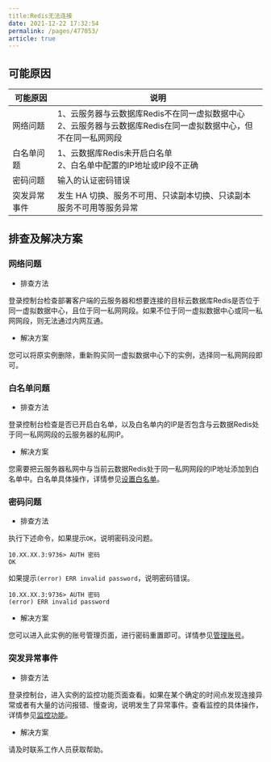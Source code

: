 ```yaml
---
title:Redis无法连接
date: 2021-12-22 17:32:54
permalink: /pages/477053/
article: true
---
```


## 可能原因

| 可能原因     | 说明                                                         |
| ------------ | ------------------------------------------------------------ |
| 网络问题     | 1、云服务器与云数据库Redis不在同一虚拟数据中心<br />2、云服务器与云数据库Redis在同一虚拟数据中心，但不在同一私网网段 |
| 白名单问题   | 1、云数据库Redis未开启白名单<br />2、白名单中配置的IP地址或IP段不正确 |
| 密码问题     | 输入的认证密码错误                                           |
| 突发异常事件 | 发生 HA 切换、服务不可用、只读副本切换、只读副本服务不可用等服务异常 |

## 排查及解决方案

### 网络问题

- 排查方法

登录控制台检查部署客户端的云服务器和想要连接的目标云数据库Redis是否位于同一虚拟数据中心，且位于同一私网网段。如果不位于同一虚拟数据中心或同一私网网段，则无法通过内网互通。

- 解决方案

您可以将原实例删除，重新购买同一虚拟数据中心下的实例，选择同一私网网段即可。

### 白名单问题

- 排查方法

登录控制台检查是否已开启白名单，以及白名单内的IP是否包含与云数据Redis处于同一私网网段的云服务器的私网IP。

- 解决方案

您需要把云服务器私网中与当前云数据Redis处于同一私网网段的IP地址添加到白名单中。白名单具体操作，详情参见[设置白名单](./../03.快速入门/01.设置白名单)。

### 密码问题

- 排查方法

执行下述命令，如果提示`OK`，说明密码没问题。

```
10.XX.XX.3:9736> AUTH 密码
OK
```

如果提示`(error) ERR invalid password`，说明密码错误。

```
10.XX.XX.3:9736> AUTH 密码
(error) ERR invalid password
```

- 解决方案

您可以进入此实例的账号管理页面，进行密码重置即可。详情参见[管理账号](./../04.操作指南/06.账号与密码/00.创建与管理账号)。

### 突发异常事件

- 排查方法

登录控制台，进入实例的监控功能页面查看。如果在某个确定的时间点发现连接异常或者有大量的访问报错、慢查询，说明发生了异常事件。查看监控的具体操作，详情参见[监控功能](./../04.操作指南/05.监控告警/00.监控功能)。

- 解决方案

请及时联系工作人员获取帮助。
